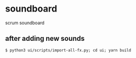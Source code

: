 # soundboard
scrum soundboard

## after adding new sounds

```
$ python3 ui/scripts/import-all-fx.py; cd ui; yarn build
```
